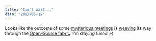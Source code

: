 ```yaml
---
title: "Can't wait..."
date: "2003-06-12"
---
```


Looks like the outcome of some [mysterious meetings](http://codeconsult.ch/bertrand/archives/000022.html) is [weaving](http://radio.weblogs.com/0103021/2003/06/12.html#a1122) its way through the [Open-Source fabric](http://blogs.cocoondev.org/stevenn/archives/000984.html). I'm _staying tuned_ ;-)
